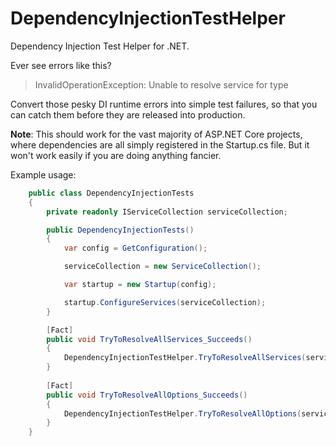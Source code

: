 # DependencyInjectionTestHelper
Dependency Injection Test Helper for .NET.

Ever see errors like this?

>InvalidOperationException: Unable to resolve service for type

Convert those pesky DI runtime errors into simple test failures, so that you can catch them before they are released into production. 

**Note**: This should work for the vast majority of ASP.NET Core projects, where dependencies are all simply registered in the Startup.cs file. But it won't work easily if you are doing anything fancier.

Example usage:

```csharp
    public class DependencyInjectionTests
    {
        private readonly IServiceCollection serviceCollection;

        public DependencyInjectionTests()
        {
            var config = GetConfiguration();

            serviceCollection = new ServiceCollection();

            var startup = new Startup(config);

            startup.ConfigureServices(serviceCollection);
        }

        [Fact]
        public void TryToResolveAllServices_Succeeds()
        {
            DependencyInjectionTestHelper.TryToResolveAllServices(serviceCollection);
        }
        
        [Fact]
        public void TryToResolveAllOptions_Succeeds()
        {
            DependencyInjectionTestHelper.TryToResolveAllOptions(serviceCollection);
        }
    }
```
